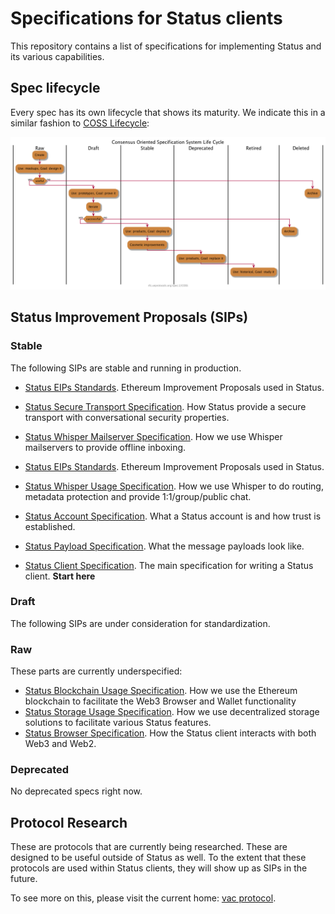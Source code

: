 # Specifications for Status clients

This repository contains a list of specifications for implementing Status and
its various capabilities.

## Spec lifecycle

Every spec has its own lifecycle that shows its maturity. We indicate this in a similar fashion to [COSS Lifecycle](https://rfc.unprotocols.org/spec:2/COSS/):

![](assets/lifecycle.png)

## Status Improvement Proposals (SIPs)

### Stable

The following SIPs are stable and running in production.

- [Status EIPs Standards](status-EIPs.md). Ethereum Improvement Proposals used in Status.

- [Status Secure Transport Specification](status-secure-transport-spec.md). How Status provide a secure transport with conversational security properties.

- [Status Whisper Mailserver Specification](status-whisper-mailserver-spec.md). How we use Whisper mailservers to provide offline inboxing.

- [Status EIPs Standards](status-EIPs.md). Ethereum Improvement Proposals used in Status.

- [Status Whisper Usage Specification](status-whisper-usage-spec.md). How we use Whisper to do routing, metadata protection and provide 1:1/group/public chat.

- [Status Account Specification](status-account-spec.md). What a Status account is and how trust is established.

- [Status Payload Specification](status-payloads-spec.md). What the message payloads look like.

- [Status Client Specification](status-client-spec.md). The main specification for writing a Status client. **Start here**

### Draft

The following SIPs are under consideration for standardization.

### Raw

These parts are currently underspecified:

- [Status Blockchain Usage Specification](./status-blockchain-spec.md). How we use the Ethereum blockchain to facilitate the Web3 Browser and Wallet functionality
- [Status Storage Usage Specification](./status-storage-spec.md). How we use decentralized storage solutions to facilitate various Status features.
- [Status Browser Specification](./status-browser-spec.md). How the Status client interacts with both Web3 and Web2.


### Deprecated

No deprecated specs right now.

## Protocol Research

These are protocols that are currently being researched. These are designed to
be useful outside of Status as well. To the extent that these protocols are used
within Status clients, they will show up as SIPs in the future.

To see more on this, please visit the current home: [vac
protocol](https://specs.vac.dev).
